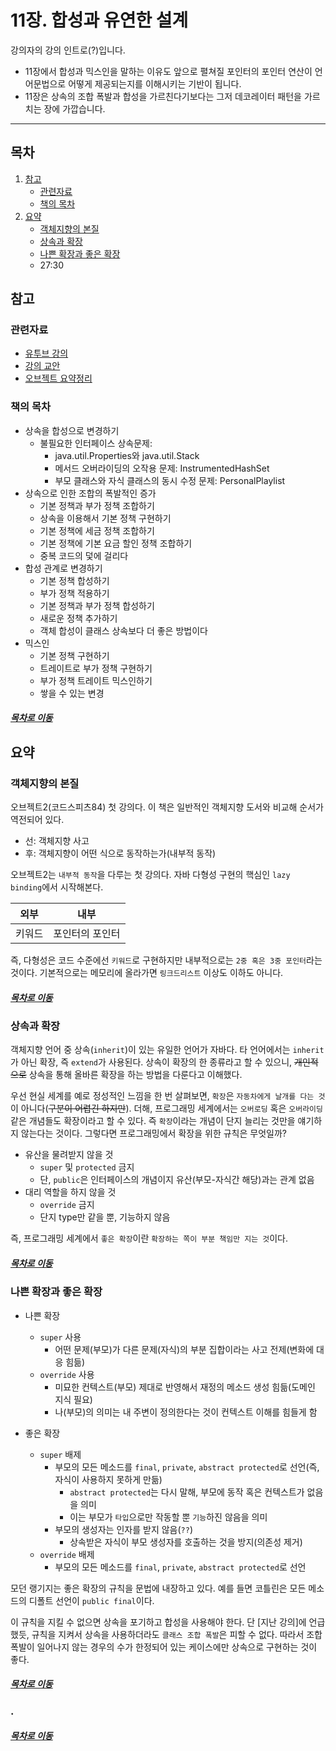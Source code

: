 11장. 합성과 유연한 설계
=====
강의자의 강의 인트로(?)입니다.  
* 11장에서 합성과 믹스인을 말하는 이유도 앞으로 펼쳐질 포인터의 포인터 연산이 언어문법으로 어떻게 제공되는지를 이해시키는 기반이 됩니다.
* 11장은 상속의 조합 폭발과 합성을 가르친다기보다는 그저 데코레이터 패턴을 가르치는 장에 가깝습니다.
- - -
## 목차
1. [참고](#참고)
	* [관련자료](#관련자료)
	* [책의 목차](#책의-목차)
2. [요약](#요약)
	* [객체지향의 본질](#객체지향의-본질)
	* [상속과 확장](#상속과-확장)
	* [나쁜 확장과 좋은 확장](#나쁜-확장과-좋은-확장)
	* 27:30

## 참고
### 관련자료
* [유투브 강의](https://www.youtube.com/watch?v=vSnFC2x-RYE)
* [강의 교안](https://github.com/nara1030/portfolio/blob/master/docs/lecture_list/code_spitz_object2/reference/84_1.pdf)
* [오브젝트 요약정리](https://github.com/nara1030/portfolio/blob/master/docs/book/object.md)

### 책의 목차
* 상속을 합성으로 변경하기
	* 불필요한 인터페이스 상속문제:
		* java.util.Properties와 java.util.Stack
		* 메서드 오버라이딩의 오작용 문제: InstrumentedHashSet
		* 부모 클래스와 자식 클래스의 동시 수정 문제: PersonalPlaylist
* 상속으로 인한 조합의 폭발적인 증가
	* 기본 정책과 부가 정책 조합하기
	* 상속을 이용해서 기본 정책 구현하기
	* 기본 정책에 세금 정책 조합하기
	* 기본 정책에 기본 요금 할인 정책 조합하기
	* 중복 코드의 덫에 걸리다
* 합성 관계로 변경하기
	* 기본 정책 합성하기
	* 부가 정책 적용하기
	* 기본 정책과 부가 정책 합성하기
	* 새로운 정책 추가하기
	* 객체 합성이 클래스 상속보다 더 좋은 방법이다
* 믹스인
	* 기본 정책 구현하기
	* 트레이트로 부가 정책 구현하기
	* 부가 정책 트레이트 믹스인하기
	* 쌓을 수 있는 변경

##### [목차로 이동](#목차)

## 요약
### 객체지향의 본질
오브젝트2(코드스피츠84) 첫 강의다. 이 책은 일반적인 객체지향 도서와 비교해 순서가 역전되어 있다.

* 선: 객체지향 사고
* 후: 객체지향이 어떤 식으로 동작하는가(내부적 동작)

오브젝트2는 `내부적 동작`을 다루는 첫 강의다. 자바 다형성 구현의 핵심인 `lazy binding`에서 시작해본다.

| 외부 | 내부 |
| :--: | :--: |
| 키워드 | 포인터의 포인터 |

즉, 다형성은 코드 수준에선 `키워드`로 구현하지만 내부적으로는 `2중 혹은 3중 포인터`라는 것이다. 기본적으로는 메모리에 올라가면 `링크드리스트` 이상도 이하도 아니다.

##### [목차로 이동](#목차)

### 상속과 확장
객체지향 언어 중 상속(`inherit`)이 있는 유일한 언어가 자바다. 타 언어에서는 `inherit`가 아닌 확장, 즉 `extend`가 사용된다. 상속이 확장의 한 종류라고 할 수 있으니, ~~개인적으로~~ 상속을 통해 올바른 확장을 하는 방법을 다룬다고 이해했다.

우선 현실 세계를 예로 정성적인 느낌을 한 번 살펴보면, `확장`은 `자동차에게 날개를 다는 것`이 아니다(~~구분이 어렵긴 하지만~~). 더해, 프로그래밍 세계에서는 `오버로딩` 혹은 `오버라이딩` 같은 개념들도 확장이라고 할 수 있다. 즉 `확장`이라는 개념이 단지 늘리는 것만을 얘기하지 않는다는 것이다. 그렇다면 프로그래밍에서 확장을 위한 규칙은 무엇일까?

* 유산을 물려받지 않을 것
	* `super` 및 `protected` 금지
	* 단, `public`은 인터페이스의 개념이지 유산(부모-자식간 해당)과는 관계 없음
* 대리 역할을 하지 않을 것
	* `override` 금지
	* 단지 type만 같을 뿐, 기능하지 않음

즉, 프로그래밍 세계에서 `좋은 확장`이란 `확장하는 쪽이 부분 책임만 지는 것`이다.

##### [목차로 이동](#목차)

### 나쁜 확장과 좋은 확장
* 나쁜 확장
	* `super` 사용
		* 어떤 문제(부모)가 다른 문제(자식)의 부분 집합이라는 사고 전제(변화에 대응 힘듦)
	* `override` 사용
		* 미묘한 컨텍스트(부모) 제대로 반영해서 재정의 메소드 생성 힘듦(도메인 지식 필요)
		* 나(부모)의 의미는 내 주변이 정의한다는 것이 컨텍스트 이해를 힘들게 함

* 좋은 확장
	* `super` 배제
		* 부모의 모든 메소드를 `final`, `private`, `abstract protected`로 선언(즉, 자식이 사용하지 못하게 만듦)
			* `abstract protected`는 다시 말해, 부모에 동작 혹은 컨텍스트가 없음을 의미
			* 이는 부모가 `타입`으로만 작동할 뿐 `기능`하진 않음을 의미
		* 부모의 생성자는 인자를 받지 않음(`??`)
			* 상속받은 자식이 부모 생성자를 호출하는 것을 방지(의존성 제거)
	* `override` 배제
		* 부모의 모든 메소드를 `final`, `private`, `abstract protected`로 선언

모던 랭기지는 좋은 확장의 규칙을 문법에 내장하고 있다. 예를 들면 코틀린은 모든 메소드의 디폴트 선언이 `public final`이다.

이 규칙을 지킬 수 없으면 상속을 포기하고 합성을 사용해야 한다. 단 [지난 강의]에 언급했듯, 규칙을 지켜서 상속을 사용하더라도 `클래스 조합 폭발`은 피할 수 없다. 따라서 조합 폭발이 일어나지 않는 경우의 수가 한정되어 있는 케이스에만 상속으로 구현하는 것이 좋다.
		
##### [목차로 이동](#목차)

### .

##### [목차로 이동](#목차)